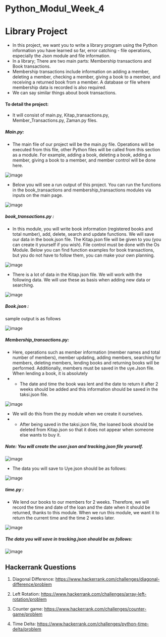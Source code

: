 # Python_Modul_Week_4

# Library Project
- In this project, we want you to write a library program using the Python information you have learned so far, error catching - file operations, especially the Json module and file information.
- In a library; There are two main parts: Membership transactions and Book transactions.
- Membership transactions include information on adding a member, deleting a member, checking a member, giving a book to a member, and receiving a returned book from a member. A database or file where membership data is recorded is also required.
- We can say similar things about book transactions.

#### To detail the project:
 * It will consist of main.py, Kitap_transactions.py, Member_Transactions.py, Zaman.py files.
##### Main.py:
* The main file of our project will be the main.py file. Operations will be executed from this file, other Python files will be called from this section as a module. For example, adding a book, deleting a book, adding a member, giving a book to a member, and member control will be done here.

 ![image](https://github.com/werhereitacademy/week_4/assets/141542413/fd0ea3eb-d5cc-4991-b67d-94ebf42ee8d9)
 

* Below you will see a run output of this project. You can run the functions in the book_transactions and membership_transactions modules via inputs on the main page.

 ![image](https://github.com/werhereitacademy/week_4/assets/141542413/7708052f-5b9c-42ed-b4c0-1a6e92d5fbf6)

##### book_transactions.py :
* In this module, you will write book information (registered books and total number), add, delete, search and update functions. We will save our data in the book.json file. The Kitap.json file will be given to you (you can create it yourself if you wish). File control must be done with the Os Module. Below you can find function examples for book transactions, but you do not have to follow them, you can make your own planning.

 ![image](https://github.com/werhereitacademy/week_4/assets/141542413/753abd94-38de-417e-afd8-0540ba8aa591)

* There is a lot of data in the Kitap.json file. We will work with the following data. We will use these as basis when adding new data or searching.

 ![image](https://github.com/werhereitacademy/week_4/assets/141542413/ff5f0b47-5244-4b58-b8ae-7c5dff092a73)

##### Book.json :
sample output is as follows

![image](https://github.com/werhereitacademy/week_4/assets/141542413/caaecfd5-db10-4bc7-985b-0f1a4fb208d4)

##### Membership_transactions.py:
* Here, operations such as member information (member names and total number of members), member updating, adding members, searching for members, deleting members, lending books and returning books will be performed. Additionally, members must be saved in the uye.Json file. When lending a book, it is absolutely
* - The date and time the book was lent and the date to return it after 2 weeks should be added and this information should be saved in the taksi.json file.

![image](https://github.com/werhereitacademy/week_4/assets/141542413/6728d7fa-2aa2-49a8-b843-cccd9a397311)

* We will do this from the py module when we create it ourselves.
* - After being saved in the taksi.json file, the loaned book should be deleted from Kitap.json so that it does not appear when someone else wants to buy it.
##### Note: You will create the user.json and tracking.json file yourself.

![image](https://github.com/werhereitacademy/week_4/assets/141542413/49f04d87-bece-4493-b62f-022cfa3d9201)

* The data you will save to Uye.json should be as follows:

 ![image](https://github.com/werhereitacademy/week_4/assets/141542413/8761111e-11f6-47ba-9605-cc8b33be84b3)

##### time.py :
* We lend our books to our members for 2 weeks. Therefore, we will record the time and date of the loan and the date when it should be returned, thanks to this module.
When we run this module, we want it to return the current time and the time 2 weeks later.

![image](https://github.com/werhereitacademy/week_4/assets/141542413/7a7c7274-32ef-42e9-b3c7-9d2094752893)

##### The data you will save in tracking.json should be as follows:

![image](https://github.com/werhereitacademy/week_4/assets/141542413/3948f87d-bf87-49a6-a9d6-75bcdf155afd)

## Hackerrank Questions

1. Diagonal Difference: https://www.hackerrank.com/challenges/diagonal-difference/problem

2. Left Rotation: https://www.hackerrank.com/challenges/array-left-rotation/problem

3. Counter game: https://www.hackerrank.com/challenges/counter-game/problem

4. Time Delta: https://www.hackerrank.com/challenges/python-time-delta/problem

